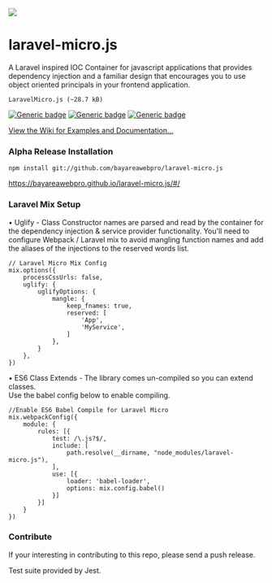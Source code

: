 ![](https://bayareawebpro.github.io/laravel-micro.js/top-banner.png)
# laravel-micro.js
A Laravel inspired IOC Container for javascript applications 
that provides dependency injection and a familiar  design 
that encourages you to use object oriented principals 
in your frontend application.

`LaravelMicro.js (~28.7 kB)`

[![Generic badge](https://img.shields.io/badge/build-passing-brightgreen.svg)]()
[![Generic badge](https://img.shields.io/badge/License-MIT-orange.svg)]()
[![Generic badge](https://img.shields.io/badge/Version-1.0.0-blue.svg)]()

[View the Wiki for Examples and Documentation...](https://github.com/bayareawebpro/laravel-micro.js/wiki)


### Alpha Release Installation

`npm install git://github.com/bayareawebpro/laravel-micro.js`

https://bayareawebpro.github.io/laravel-micro.js/#/

### Laravel Mix Setup

• Uglify - Class Constructor names are parsed and read by the container for 
the dependency injection & service provider functionality.  You'll need to 
configure Webpack / Laravel mix to avoid mangling function names and 
add the aliases of the injections to the reserved words list.

```
// Laravel Micro Mix Config
mix.options({
	processCssUrls: false,
	uglify: {
		uglifyOptions: {
			mangle: {
				keep_fnames: true,
				reserved: [
				    'App',
				    'MyService',
				]
			},
		}
	},
})
```

• ES6 Class Extends - The library comes un-compiled so you can extend classes.  
Use the babel config below to enable compiling.

```
//Enable ES6 Babel Compile for Laravel Micro
mix.webpackConfig({
	module: {
		rules: [{
			test: /\.js?$/,
			include: [
				path.resolve(__dirname, "node_modules/laravel-micro.js"), 
			],
			use: [{
				loader: 'babel-loader',
				options: mix.config.babel()
			}]
		}]
	}
})
```


### Contribute
If your interesting in contributing to this repo, please send a push release.

Test suite provided by Jest.